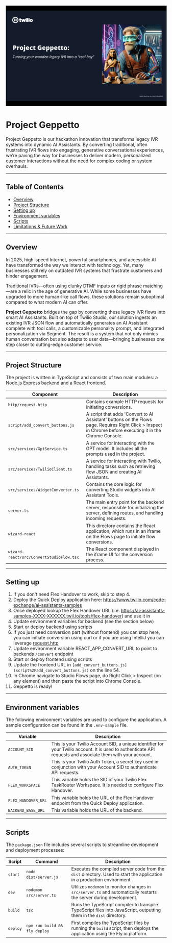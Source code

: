 ![Geppetto Splash](docs/Geppetto-Splash.png)

# Project Geppetto

Project Geppetto is our hackathon innovation that transforms legacy IVR systems into dynamic AI Assistants. By converting traditional, often frustrating IVR flows into engaging, generative conversational experiences, we’re paving the way for businesses to deliver modern, personalized customer interactions without the need for complex coding or system overhauls.

---

## Table of Contents

- [Overview](#overview)
- [Project Structure](#project-structure)
- [Setting up](#setting-up)
- [Environment variables](#environment-variables)
- [Scripts](#scripts)
- [Limitations & Future Work](#limitations--future-work)

---

## Overview

In 2025, high-speed Internet, powerful smartphones, and accessible AI have transformed the way we interact with technology. Yet, many businesses still rely on outdated IVR systems that frustrate customers and hinder engagement.

Traditional IVRs—often using clunky DTMF inputs or rigid phrase matching—are a relic in the age of generative AI. While some businesses have upgraded to more human-like call flows, these solutions remain suboptimal compared to what modern AI can offer.

**Project Geppetto** bridges the gap by converting these legacy IVR flows into smart AI Assistants. Built on top of Twilio Studio, our solution ingests an existing IVR JSON flow and automatically generates an AI Assistant complete with tool calls, a customizable personality prompt, and integrated personalization via Segment. The result is a system that not only mimics human conversation but also adapts to user data—bringing businesses one step closer to cutting-edge customer service.

---

## Project Structure

The project is written in TypeScript and consists of two main modules: a Node.js Express backend and a React frontend.

| Component                                | Description                                                                                                                                            |
|------------------------------------------|--------------------------------------------------------------------------------------------------------------------------------------------------------|
| `http/request.http`                      | Contains example HTTP requests for initiating conversions.                                                                                              |
| `script/add_convert_buttons.js`          | A script that adds 'Convert to AI Assistant' buttons on the Flows page. Requires Right Click > Inspect in Chrome before executing it in the Chrome Console. |
| `src/services/GptService.ts`             | A service for interacting with the GPT model. It includes all the prompts used in the project.                                                         |
| `src/services/TwilioClient.ts`           | A service for interacting with Twilio, handling tasks such as retrieving flow JSON and creating AI Assistants.                                         |
| `src/services/WidgetConverter.ts`        | Contains the core logic for converting Studio widgets into AI Assistant Tools.                                                                         |
| `server.ts`                              | The main entry point for the backend server, responsible for initializing the server, defining routes, and handling incoming requests.                 |
| `wizard-react`                           | This directory contains the React application, which runs in an iframe on the Flows page to initiate flow conversions.                                 |
| `wizard-react/src/ConvertStudioFlow.tsx` | The React component displayed in the iframe UI for the conversion process.                                                                             |

---

## Setting up

1. If you don't need Flex Handover to work, skip to step 4.
1. Deploy the Quick Deploy application here: https://www.twilio.com/code-exchange/ai-assistants-samples
1. Once deployed lookup the Flex Handover URL (i.e. https://ai-assistants-samples-XXXX-XXXXXX.twil.io/tools/flex-handover) and use it in
1. Update environment variables for backend (see the section below)
1. Start or deploy backend using scripts
1. If you just need conversion part (without frontend) you can stop here, you can initiate conversion using curl or if you are using IntelliJ you can leverage [request.http](http%2Frequest.http)
1. Update environment variable REACT_APP_CONVERT_URL to point to backends `/convert` endpoint
1. Start or deploy frontend using scripts
1. Update the frontend URL in `[add_convert_buttons.js](script%2Fadd_convert_buttons.js)` on the line 54.
1. In Chrome navigate to Studio Flows page, do Right Click > Inspect (on any element) and then paste the script into Chrome Console.
1. Geppetto is ready! 

---

## Environment variables

The following environment variables are used to configure the application. A sample configuration can be found in the `.env-sample` file.

| Variable            | Description                                                                                                                                                                                                                                                                                                                                                 |
|---------------------|-------------------------------------------------------------------------------------------------------------------------------------------------------------------------------------------------------------------------------------------------------------------------------------------------------------------------------------------------------------|
| `ACCOUNT_SID`       | This is your Twilio Account SID, a unique identifier for your Twilio account. It is used to authenticate API requests and associate them with your account.
| `AUTH_TOKEN`        | This is your Twilio Auth Token, a secret key used in conjunction with your Account SID to authenticate API requests.
| `FLEX_WORKSPACE`    | This variable holds the SID of your Twilio Flex TaskRouter Workspace. It is needed to configure Flex Handover.
| `FLEX_HANDOVER_URL` | This variable holds the URL of the Flex Handover endpoint from the Quick Deploy application.
| `BACKEND_BASE_URL`  | This variable holds the URL of the backend.

---

## Scripts

The `package.json` file includes several scripts to streamline development and deployment processes:

| Script   | Command                         | Description                                                                                                                |
|----------|---------------------------------|----------------------------------------------------------------------------------------------------------------------------|
| `start`  | `node dist/server.js`           | Executes the compiled server code from the `dist` directory. Used to start the application in a production environment.    |
| `dev`    | `nodemon src/server.ts`         | Utilizes `nodemon` to monitor changes in `src/server.ts` and automatically restarts the server during development.         |
| `build`  | `tsc`                           | Runs the TypeScript compiler to transpile TypeScript files into JavaScript, outputting them in the `dist` directory.       |
| `deploy` | `npm run build && fly deploy`   | First compiles the TypeScript files by running the `build` script, then deploys the application using the Fly.io platform. |



